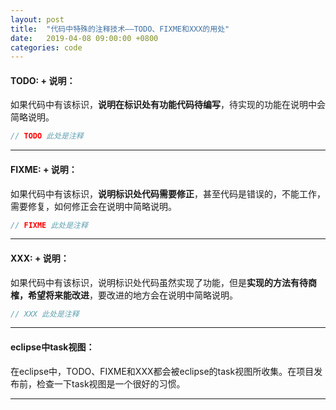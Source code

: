 ```yaml
---
layout: post
title:  "代码中特殊的注释技术——TODO、FIXME和XXX的用处"
date:   2019-04-08 09:00:00 +0800
categories: code
---
```


#### TODO: + 说明：
如果代码中有该标识，**说明在标识处有功能代码待编写**，待实现的功能在说明中会简略说明。

```java
// TODO 此处是注释
```

---

#### FIXME: + 说明：
如果代码中有该标识，**说明标识处代码需要修正**，甚至代码是错误的，不能工作，需要修复，如何修正会在说明中简略说明。

```java
// FIXME 此处是注释
```

---

#### XXX: + 说明：
如果代码中有该标识，说明标识处代码虽然实现了功能，但是**实现的方法有待商榷，希望将来能改进**，要改进的地方会在说明中简略说明。

```java
// XXX 此处是注释
```

---

#### eclipse中task视图：
在eclipse中，TODO、FIXME和XXX都会被eclipse的task视图所收集。在项目发布前，检查一下task视图是一个很好的习惯。

---